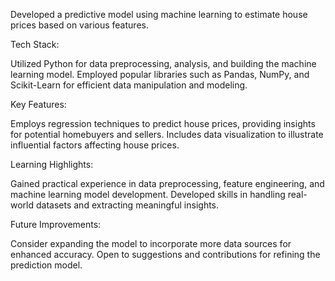 Developed a predictive model using machine learning to estimate house prices based on various features.

Tech Stack:

Utilized Python for data preprocessing, analysis, and building the machine learning model. Employed popular libraries such as Pandas, NumPy, and Scikit-Learn for efficient data manipulation and modeling.

Key Features:

Employs regression techniques to predict house prices, providing insights for potential homebuyers and sellers. Includes data visualization to illustrate influential factors affecting house prices.

Learning Highlights:

Gained practical experience in data preprocessing, feature engineering, and machine learning model development. Developed skills in handling real-world datasets and extracting meaningful insights.

Future Improvements:

Consider expanding the model to incorporate more data sources for enhanced accuracy. Open to suggestions and contributions for refining the prediction model.
